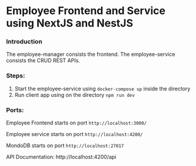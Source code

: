 # Employee Frontend and Service using NextJS and NestJS

### Introduction
The employee-manager consists the frontend.
The employee-service consists the CRUD REST APIs.

### Steps: 
1. Start the employee-service using `docker-compose up` inside the directory
2. Run client app using on the directory `npm run dev`

### Ports:
Employee Frontend starts on port `http://localhost:3000/`

Employee service starts on port `http://localhost:4200/`

MondoDB starts on port `http://localhost:27017`

API Documentation: http://localhost:4200/api
